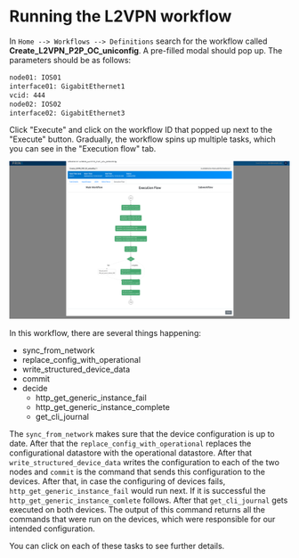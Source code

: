# Running the L2VPN workflow



In `Home --> Workflows --> Definitions` search for the workflow called **Create_L2VPN_P2P_OC_uniconfig**. A pre-filled modal should pop up.
The parameters should be as follows:

```text
node01: IOS01
interface01: GigabitEthernet1
vcid: 444
node02: IOS02
interface02: GigabitEthernet3
```

Click "Execute" and click on the workflow ID that popped up next to the "Execute" button. Gradually, the workflow spins up multiple tasks, which you can see in the "Execution flow" tab.


![l2vpn-workflow](assets/images/l2vpn-workflow.png)


In this workflow, there are several things happening:

- sync_from_network
- replace_config_with_operational
- write_structured_device_data
- commit
- decide
    - http_get_generic_instance_fail
    - http_get_generic_instance_complete
    - get_cli_journal

The `sync_from_network` makes sure that the device configuration is up to date. After that the `replace_config_with_operational` replaces the configurational datastore with the operational datastore. After that `write_structured_device_data` writes the configuration to each of the two nodes and `commit` is the command that sends this configuration to the devices. After that, in case the configuring of devices fails, `http_get_generic_instance_fail` would run next. If it is successful the `http_get_generic_instance_comlete` follows. After that `get_cli_journal` gets executed on both devices. The output of this command returns all the commands that were run on the devices, which were responsible for our intended configuration. 

You can click on each of these tasks to see further details. 